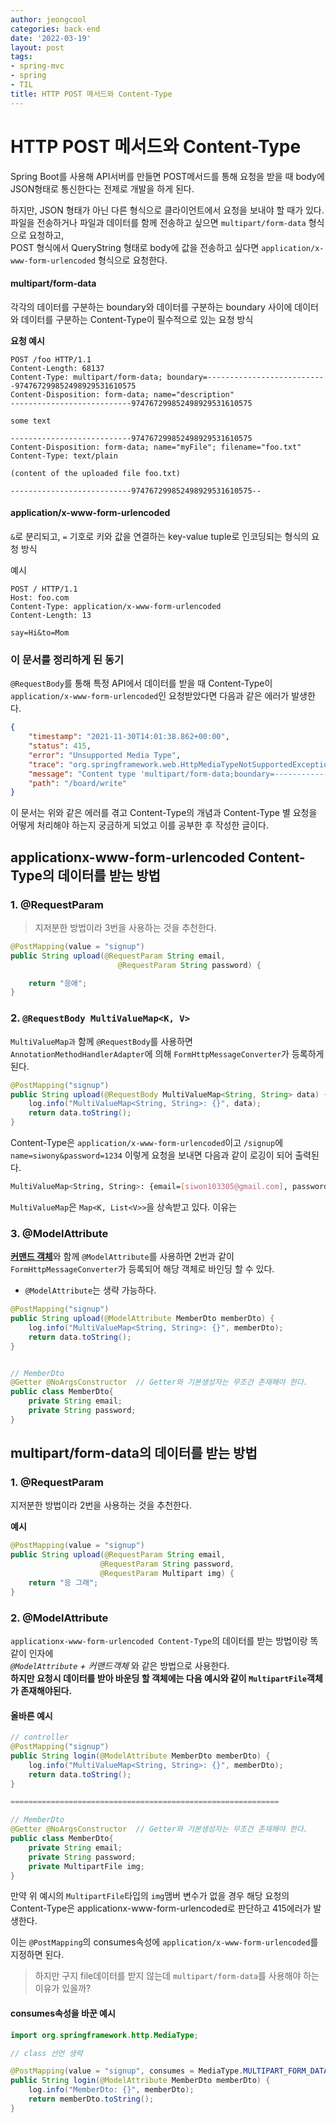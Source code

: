 ```yaml
---
author: jeongcool
categories: back-end
date: '2022-03-19'
layout: post
tags:
- spring-mvc
- spring
- TIL
title: HTTP POST 메서드와 Content-Type
---
```


# HTTP POST 메서드와 Content-Type
Spring Boot를 사용해 API서버를 만들면 POST메서드를 통해 요청을 받을 때 body에 JSON형태로 통신한다는 전제로 개발을 하게 된다.  

하지만, JSON 형태가 아닌 다른 형식으로 클라이언트에서 요청을 보내야 할 때가 있다.  
파일을 전송하거나 파일과 데이터를 함께 전송하고 싶으면 `multipart/form-data` 형식으로 요청하고,  
POST 형식에서 QueryString 형태로 body에 값을 전송하고 싶다면 `application/x-www-form-urlencoded` 형식으로 요청한다.

#### multipart/form-data
각각의 데이터를 구분하는 boundary와 데이터를 구분하는 boundary 사이에 데이터와 데이터를 구분하는 Content-Type이 필수적으로 있는 요청 방식

**요청 예시**
```http
POST /foo HTTP/1.1
Content-Length: 68137
Content-Type: multipart/form-data; boundary=---------------------------974767299852498929531610575
Content-Disposition: form-data; name="description"
---------------------------974767299852498929531610575

some text

---------------------------974767299852498929531610575
Content-Disposition: form-data; name="myFile"; filename="foo.txt"
Content-Type: text/plain

(content of the uploaded file foo.txt)

---------------------------974767299852498929531610575--
```

#### application/x-www-form-urlencoded
`&`로 분리되고, `=` 기호로 키와 값을 연결하는 key-value tuple로 인코딩되는 형식의 요청 방식

예시
```http
POST / HTTP/1.1
Host: foo.com
Content-Type: application/x-www-form-urlencoded
Content-Length: 13

say=Hi&to=Mom
```

### 이 문서를 정리하게 된 동기
`@RequestBody`를 통해 특정 API에서 데이터를 받을 때 Content-Type이 `application/x-www-form-urlencoded`인 요청받았다면 다음과 같은 에러가 발생한다.
```json
{
    "timestamp": "2021-11-30T14:01:38.862+00:00",
    "status": 415,
    "error": "Unsupported Media Type",
    "trace": "org.springframework.web.HttpMediaTypeNotSupportedException: Content type 'multipart/form-data;boundary=--------------------------626757645175388487558235;charset=UTF-8' not supported\n\tat org.springframework.web.servlet.mvc.method.annotation.AbstractMessageConverterMethodArgumentResolver.readWithMessageConverters(AbstractMessageConverterMethodArgumentResolver.java:206)\n\tat org.springframework.web.servlet.mvc.method.annotation.RequestResponseBodyMethodProcessor.readWithMessageConverters(RequestResponseBodyMethodProcessor.java:160) ...",
    "message": "Content type 'multipart/form-data;boundary=--------------------------626757645175388487558235;charset=UTF-8' not supported",
    "path": "/board/write"
}
```
이 문서는 위와 같은 에러를 겪고 Content-Type의 개념과 Content-Type 별 요청을 어떻게 처리해야 하는지 궁금하게 되었고 이를 공부한 후 작성한 글이다. 

## applicationx-www-form-urlencoded Content-Type의 데이터를 받는 방법
### 1. @RequestParam
> 지저분한 방법이라 3번을 사용하는 것을 추천한다.
```java
@PostMapping(value = "signup")
public String upload(@RequestParam String email,
                        @RequestParam String password) {

    return "응애";
}
```

### 2. `@RequestBody MultiValueMap<K, V>`
`MultiValueMap과` 함께 `@RequestBody`를 사용하면 `AnnotationMethodHandlerAdapter`에 의해 `FormHttpMessageConverter`가 등록하게 된다.

```java
@PostMapping("signup")
public String upload(@RequestBody MultiValueMap<String, String> data) { 
    log.info("MultiValueMap<String, String>: {}", data);
    return data.toString();
}
```
Content-Type은 `application/x-www-form-urlencoded`이고 `/signup`에 `name=siwony&password=1234` 이렇게 요청을 보내면 다음과 같이 로깅이 되어 출력된다.
```sh
MultiValueMap<String, String>: {email=[siwon103305@gmail.com], password=[siwon]}
```
`MultiValueMap`은 `Map<K, List<V>>`을 상속받고 있다. 이유는 

### 3. @ModelAttribute
[**커맨드 객체**](command-object.md)와 함께 `@ModelAttribute`를 사용하면 2번과 같이 `FormHttpMessageConverter`가 등록되어 해당 객체로 바인딩 할 수 있다.
- `@ModelAttribute`는 생략 가능하다.
```java
@PostMapping("signup")
public String upload(@ModelAttribute MemberDto memberDto) { 
    log.info("MultiValueMap<String, String>: {}", memberDto);
    return data.toString();
}


// MemberDto
@Getter @NoArgsConstructor  // Getter와 기본생성자는 무조건 존재해야 한다.
public class MemberDto{
    private String email;
    private String password;
}
```

## multipart/form-data의 데이터를 받는 방법

### 1. @RequestParam
지저분한 방법이라 2번을 사용하는 것을 추천한다.

**예시**
```java
@PostMapping(value = "signup")
public String upload(@RequestParam String email,
                    @RequestParam String password,
                    @RequestParam Multipart img) {
    return "응 그래";
}
```

### 2. @ModelAttribute 
`applicationx-www-form-urlencoded Content-Type`의 데이터를 받는 방법이랑 똑같이 인자에  
*`@ModelAttribute` + 커맨드객체* 와 같은 방법으로 사용한다.  
**하지만 요청시 데이터를 받아 바운딩 할 객체에는 다음 예시와 같이 `MultipartFile`객체가 존재해야된다.**

#### 올바른 예시
```java
// controller
@PostMapping("signup")
public String login(@ModelAttribute MemberDto memberDto) { 
    log.info("MultiValueMap<String, String>: {}", memberDto);
    return data.toString();
}

============================================================

// MemberDto
@Getter @NoArgsConstructor  // Getter와 기본생성자는 무조건 존재해야 한다.
public class MemberDto{
    private String email;
    private String password;
    private MultipartFile img;
}
```
만약 위 예시의 `MultipartFile`타입의 `img`맴버 변수가 없을 경우 해당 요청의 Content-Type은 applicationx-www-form-urlencoded로 판단하고 415에러가 발생한다.

이는 `@PostMapping`의 consumes속성에 `application/x-www-form-urlencoded`를 지정하면 된다.
> 하지만 구지 file데이터를 받지 않는데 `multipart/form-data`를 사용해야 하는 이유가 있을까?

#### consumes속성을 바꾼 예시
```java
import org.springframework.http.MediaType;

// class 선언 생략

@PostMapping(value = "signup", consumes = MediaType.MULTIPART_FORM_DATA_VALUE)
public String login(@ModelAttribute MemberDto memberDto) {
    log.info("MemberDto: {}", memberDto);
    return memberDto.toString();
}
```